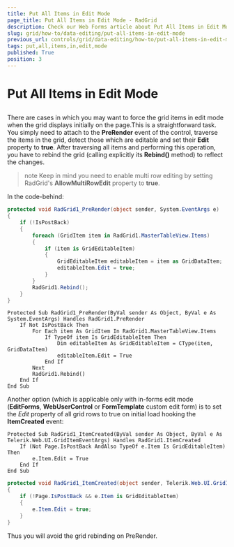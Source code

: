 ```yaml
---
title: Put All Items in Edit Mode
page_title: Put All Items in Edit Mode - RadGrid
description: Check our Web Forms article about Put All Items in Edit Mode.
slug: grid/how-to/data-editing/put-all-items-in-edit-mode
previous_url: controls/grid/data-editing/how-to/put-all-items-in-edit-mode
tags: put,all,items,in,edit,mode
published: True
position: 3
---
```


# Put All Items in Edit Mode



##

There are cases in which you may want to force the grid items in edit mode when the grid displays initially on the page.This is a straightforward task. You simply need to attach to the **PreRender** event of the control, traverse the items in the grid, detect those which are editable and set their **Edit** property to **true**. After traversing all items and performing this operation, you have to rebind the grid (calling explicitly its **Rebind()** method) to reflect the changes.

>note Keep in mind you need to enable multi row editing by setting RadGrid's **AllowMultiRowEdit** property to **true**.
>

In the code-behind:



````C#
protected void RadGrid1_PreRender(object sender, System.EventArgs e)
{
    if (!IsPostBack)
    {
        foreach (GridItem item in RadGrid1.MasterTableView.Items)
        {
            if (item is GridEditableItem)
            {
                GridEditableItem editableItem = item as GridDataItem;
                editableItem.Edit = true;
            }
        }
        RadGrid1.Rebind();
    }
}
````
````VB
Protected Sub RadGrid1_PreRender(ByVal sender As Object, ByVal e As System.EventArgs) Handles RadGrid1.PreRender
    If Not IsPostBack Then
        For Each item As GridItem In RadGrid1.MasterTableView.Items
            If TypeOf item Is GridEditableItem Then
                Dim editableItem As GridEditableItem = CType(item, GridDataItem)
                editableItem.Edit = True
            End If
        Next
        RadGrid1.Rebind()
    End If
End Sub
````


Another option (which is applicable only with in-forms edit mode (**EditForms**, **WebUserControl** or **FormTemplate** custom edit form) is to set the *Edit* property of all grid rows to true on initial load hooking the **ItemCreated** event:



````VB
Protected Sub RadGrid1_ItemCreated(ByVal sender As Object, ByVal e As Telerik.Web.UI.GridItemEventArgs) Handles RadGrid1.ItemCreated
    If (Not Page.IsPostBack AndAlso TypeOf e.Item Is GridEditableItem) Then
        e.Item.Edit = True
    End If
End Sub
````
````C#
protected void RadGrid1_ItemCreated(object sender, Telerik.Web.UI.GridItemEventArgs e)
{
    if (!Page.IsPostBack && e.Item is GridEditableItem)
    {
        e.Item.Edit = true;
    }
}
````


Thus you will avoid the grid rebinding on PreRender.
